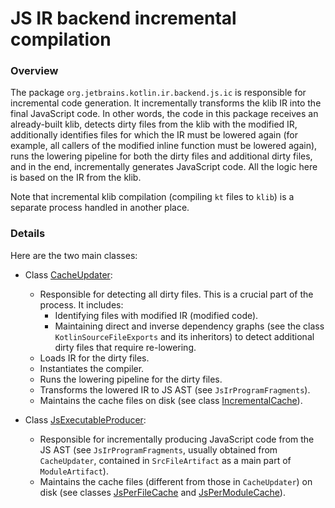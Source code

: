 # JS IR backend incremental compilation

### Overview 

The package `org.jetbrains.kotlin.ir.backend.js.ic` is responsible for incremental code generation.
It incrementally transforms the klib IR into the final JavaScript code. 
In other words, the code in this package receives an already-built klib,
detects dirty files from the klib with the modified IR,
additionally identifies files for which the IR must be lowered again
(for example, all callers of the modified inline function must be lowered again),
runs the lowering pipeline for both the dirty files and additional dirty files, and in the end,
incrementally generates JavaScript code. All the logic here is based on the IR from the klib.

Note that incremental klib compilation (compiling `kt` files to `klib`) is a separate process handled in another place.

### Details

Here are the two main classes:

- Class [CacheUpdater](CacheUpdater.kt):
    - Responsible for detecting all dirty files. This is a crucial part of the process. It includes:
      - Identifying files with modified IR (modified code).
      - Maintaining direct and inverse dependency graphs (see the class `KotlinSourceFileExports` and its inheritors) to detect additional dirty files that require re-lowering.
    - Loads IR for the dirty files.
    - Instantiates the compiler.
    - Runs the lowering pipeline for the dirty files.
    - Transforms the lowered IR to JS AST (see `JsIrProgramFragments`).
    - Maintains the cache files on disk (see class [IncrementalCache](IncrementalCache.kt)).

- Class [JsExecutableProducer](JsExecutableProducer.kt):
    - Responsible for incrementally producing JavaScript code from the JS AST (see `JsIrProgramFragments`, usually obtained from `CacheUpdater`, contained in `SrcFileArtifact` as a main part of `ModuleArtifact`).
    - Maintains the cache files (different from those in `CacheUpdater`) on disk (see classes [JsPerFileCache](JsPerFileCache.kt) and [JsPerModuleCache](JsPerModuleCache.kt)).
